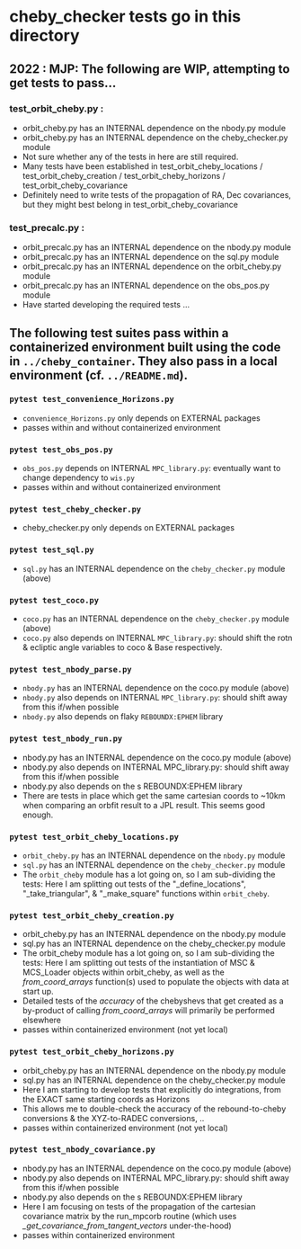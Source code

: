 # cheby_checker tests go in this directory

[//]: # (TODO: Use Pytest skip/skipf decorators to skip WIP Tests. Mostly done here. https://docs.pytest.org/en/latest/how-to/skipping.html#skipping-test-functions)
[//]: # (TODO: Get tests running in Docker/Local: get dev data, dependent packages mounted/installed. Made some progress but facing further issues.)

## 2022 : MJP: The following are WIP, attempting to get tests to pass...

### test_orbit_cheby.py :
- orbit_cheby.py has an INTERNAL dependence on the nbody.py module
- orbit_cheby.py has an INTERNAL dependence on the cheby_checker.py module 
- Not sure whether any of the tests in here are still required. 
- Many tests have been established in test_orbit_cheby_locations / test_orbit_cheby_creation / test_orbit_cheby_horizons / test_orbit_cheby_covariance
- Definitely need to write tests of the propagation of RA, Dec covariances, but they might best belong in test_orbit_cheby_covariance

### test_precalc.py :
- orbit_precalc.py has an INTERNAL dependence on the nbody.py module
- orbit_precalc.py has an INTERNAL dependence on the sql.py module 
- orbit_precalc.py has an INTERNAL dependence on the orbit_cheby.py module 
- orbit_precalc.py has an INTERNAL dependence on the obs_pos.py module 
- Have started developing the required tests ... 

## The following test suites pass within a containerized environment built using the code in `../cheby_container`. They also pass in a local environment (cf. `../README.md`).

### `pytest test_convenience_Horizons.py`
 - `convenience_Horizons.py` only depends on EXTERNAL packages
 - passes within and without containerized environment 

[//]: # (TODO: Make note of test_convenience_functions.py, .._data_classes, _ephem, ..malloc_reboundx, nbody_NbodySim, nbody_ParseElements, orbit_cheby, sifter_*, _sockets, tmp.py. Or just a general note on them?)

### `pytest test_obs_pos.py`
 - `obs_pos.py` depends on INTERNAL `MPC_library.py`: eventually want to change dependency to `wis.py`
 - passes within and without containerized environment
   
[//]: # (TODO: no wis.py in repo)

### `pytest test_cheby_checker.py`
 - cheby_checker.py only depends on EXTERNAL packages

[//]: # (TODO: Run this suite first.)

### `pytest test_sql.py`
- `sql.py` has an INTERNAL dependence on the `cheby_checker.py` module (above)

### `pytest test_coco.py`
- `coco.py` has an INTERNAL dependence on the `cheby_checker.py` module (above)
- `coco.py` also depends on INTERNAL `MPC_library.py`: should shift the rotn & ecliptic angle variables to coco & Base respectively.

### `pytest test_nbody_parse.py`
- `nbody.py` has an INTERNAL dependence on the coco.py module (above)
- `nbody.py` also depends on INTERNAL `MPC_library.py`: should shift away from this if/when possible
- `nbody.py` also depends on flaky `REBOUNDX:EPHEM` library

### `pytest test_nbody_run.py`
- nbody.py has an INTERNAL dependence on the coco.py module (above)
- nbody.py also depends on INTERNAL MPC_library.py: should shift away from this if/when possible
- nbody.py also depends on the s REBOUNDX:EPHEM library
- There are tests in place which get the same cartesian coords to ~10km when comparing an orbfit result to a JPL result. This seems good enough.

[//]: # (TODO: test_run_mpcorb_A is not currently passing.)

### `pytest test_orbit_cheby_locations.py`
- `orbit_cheby.py` has an INTERNAL dependence on the `nbody.py` module
- `sql.py` has an INTERNAL dependence on the `cheby_checker.py` module 
- The `orbit_cheby` module has a lot going on, so I am sub-dividing the tests: Here I am splitting out tests of the "_define_locations", "_take_triangular", & "_make_square" functions within `orbit_cheby`. 

### `pytest test_orbit_cheby_creation.py`
- orbit_cheby.py has an INTERNAL dependence on the nbody.py module
- sql.py has an INTERNAL dependence on the cheby_checker.py module 
- The orbit_cheby module has a lot going on, so I am sub-dividing the tests: Here I am splitting out tests of the instantiation of MSC & MCS_Loader objects within orbit_cheby, as well as the *from_coord_arrays* function(s) used to populate the objects with data at start up.
- Detailed tests of the *accuracy* of the chebyshevs that get created as a by-product of calling *from_coord_arrays* will primarily be performed elsewhere
- passes within containerized environment (not yet local)

[//]: # (TODO: 4 tests failing.. cf. TODOs in orbit_cheby.py. Likewise with test_orbit_cheby_horizons.py. These are passing on the container now.)

### `pytest test_orbit_cheby_horizons.py`
- orbit_cheby.py has an INTERNAL dependence on the nbody.py module
- sql.py has an INTERNAL dependence on the cheby_checker.py module 
- Here I am starting to develop tests that explicitly do integrations, from the EXACT same starting coords as Horizons
- This allows me to double-check the accuracy of the rebound-to-cheby conversions & the XYZ-to-RADEC conversions, ..
- passes within containerized environment (not yet local)

### `pytest test_nbody_covariance.py`
- nbody.py has an INTERNAL dependence on the coco.py module (above)
- nbody.py also depends on INTERNAL MPC_library.py: should shift away from this if/when possible
- nbody.py also depends on the s REBOUNDX:EPHEM library
- Here I am focusing on tests of the propagation of the cartesian covariance matrix by the run_mpcorb routine (which uses *_get_covariance_from_tangent_vectors* under-the-hood)
- passes within containerized environment
